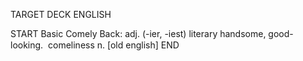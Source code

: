 TARGET DECK
ENGLISH

START
Basic
Comely
Back: adj. (-ier, -iest) literary handsome, good-looking.  comeliness n. [old english]
END
